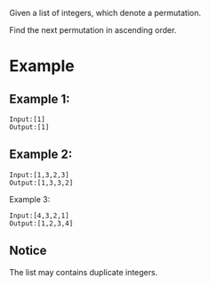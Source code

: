 Given a list of integers, which denote a permutation.

Find the next permutation in ascending order.

# Example
## Example 1:
```
Input:[1]
Output:[1]
```
## Example 2:
```
Input:[1,3,2,3]
Output:[1,3,3,2]
```
Example 3:
```
Input:[4,3,2,1]
Output:[1,2,3,4]
```
## Notice
The list may contains duplicate integers.